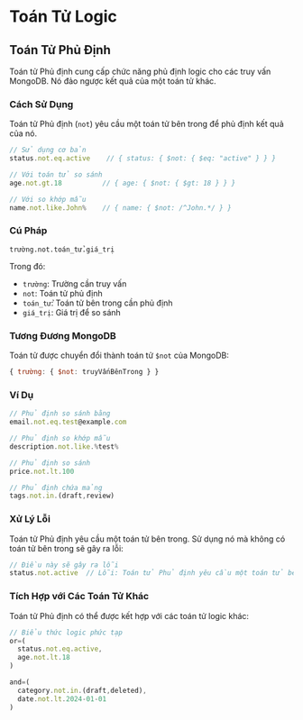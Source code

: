 # Toán Tử Logic

## Toán Tử Phủ Định

Toán tử Phủ định cung cấp chức năng phủ định logic cho các truy vấn MongoDB. Nó đảo ngược kết quả của một toán tử khác.

### Cách Sử Dụng

Toán tử Phủ định (`not`) yêu cầu một toán tử bên trong để phủ định kết quả của nó.

```typescript
// Sử dụng cơ bản
status.not.eq.active    // { status: { $not: { $eq: "active" } } }

// Với toán tử so sánh
age.not.gt.18          // { age: { $not: { $gt: 18 } } }

// Với so khớp mẫu
name.not.like.John%    // { name: { $not: /^John.*/ } }
```

### Cú Pháp

```
trường.not.toán_tử.giá_trị
```

Trong đó:
- `trường`: Trường cần truy vấn
- `not`: Toán tử phủ định
- `toán_tử`: Toán tử bên trong cần phủ định
- `giá_trị`: Giá trị để so sánh

### Tương Đương MongoDB

Toán tử được chuyển đổi thành toán tử `$not` của MongoDB:

```javascript
{ trường: { $not: truyVấnBênTrong } }
```

### Ví Dụ

```typescript
// Phủ định so sánh bằng
email.not.eq.test@example.com

// Phủ định so khớp mẫu
description.not.like.%test%

// Phủ định so sánh
price.not.lt.100

// Phủ định chứa mảng
tags.not.in.(draft,review)
```

### Xử Lý Lỗi

Toán tử Phủ định yêu cầu một toán tử bên trong. Sử dụng nó mà không có toán tử bên trong sẽ gây ra lỗi:

```typescript
// Điều này sẽ gây ra lỗi
status.not.active  // Lỗi: Toán tử Phủ định yêu cầu một toán tử bên trong
```

### Tích Hợp với Các Toán Tử Khác

Toán tử Phủ định có thể được kết hợp với các toán tử logic khác:

```typescript
// Biểu thức logic phức tạp
or=(
  status.not.eq.active,
  age.not.lt.18
)

and=(
  category.not.in.(draft,deleted),
  date.not.lt.2024-01-01
)
```